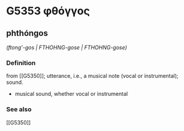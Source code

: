 # G5353 φθόγγος

## phthóngos

_(ftong'-gos | FTHOHNG-gose | FTHOHNG-gose)_

### Definition

from [[G5350]]; utterance, i.e., a musical note (vocal or instrumental); sound.

- musical sound, whether vocal or instrumental

### See also

[[G5350]]

